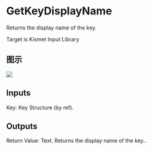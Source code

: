 # GetKeyDisplayName

Returns the display name of the key.

Target is Kismet Input Library

## 图示

![]($-20221218-19244287.png)

## Inputs

Key: Key Structure (by ref).  

## Outputs

Return Value: Text. Returns the display name of the key..

